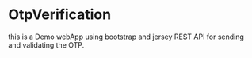 # OtpVerification
this is a Demo webApp using bootstrap and jersey REST  API for sending and validating the OTP.
